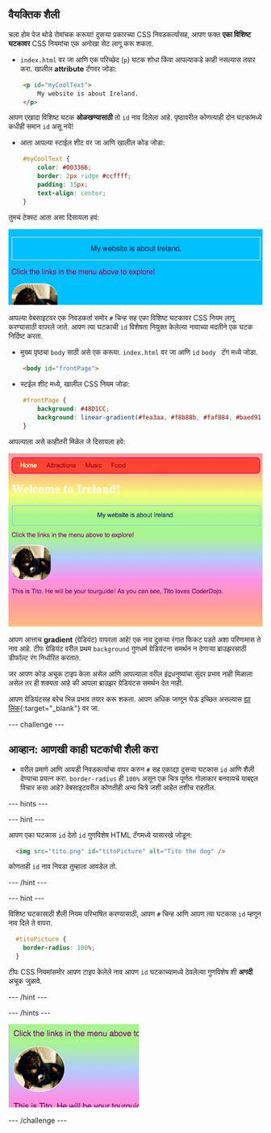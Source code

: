 ## वैयक्तिक शैली

चला होम पेज थोडे रोमांचक करूया! दुसर्‍या प्रकारच्या CSS निवडकर्त्यासह, आपण फक्त **एका विशिष्ट घटकावर** CSS नियमांचा एक अनोखा सेट लागू करू शकता.

+ `index.html` वर जा आणि एक परिच्छेद (`p`) घटक शोधा किंवा आपल्याकडे काही नसल्यास तयार करा. खालील **attribute** टॅगवर जोडा:

```html
    <p id="myCoolText">
        My website is about Ireland.
    </p> 
```

आपण एखादा विशिष्ट घटक **ओळखण्यासाठी** तो `id` नाव दिलेला आहे. पृष्ठावरील कोणत्याही दोन घटकांमध्ये कधीही समान `id` असू नये!

+ आता आपल्या स्टाईल शीट वर जा आणि खालील कोड जोडा:

```css
    #myCoolText {
        color: #003366;
        border: 2px ridge #ccffff;
        padding: 15px;
        text-align: center;
    }
```

तुमचं टेक्स्ट आता असा दिसायला हवं:

![भिन्न रंग आणि त्याच्या सभोवतालच्या सीमेसह मजकूर](images/paragraphIdStyle.png)

आपल्या वेबसाइटवर एक निवडकर्ता समोर `#` चिन्ह सह एका विशिष्ट घटकावर CSS नियम लागू करण्यासाठी वापरले जाते. आपण त्या घटकाची `id` विशेषता नियुक्त केलेल्या नावाच्या मदतीने एक घटक निर्दिष्ट करता.

+ मुख्य पृष्ठचा `body` साठी असे एक करूया. `index.html` वर जा आणि `id` `body ` टॅग मध्ये जोडा.

```html
    <body id="frontPage">
```

+ स्टईल शीट मध्ये, खालील CSS नियम जोडा:

```css
    #frontPage {
        background: #48D1CC;
        background: linear-gradient(#fea3aa, #f8b88b, #faf884, #baed91, #baed91, #b2cefe, #f2a2e8, #fea3aa);
    }
```

आपल्याला असे काहीतरी मिळेल जे दिसायला हवे:

![इंद्रधनुष्य ग्रेडियंट पार्श्वभूमी](images/frontPageIdStyles.png)

आपण आत्ताच **gradient** (ग्रेडियंट) वापरला आहे! एक नाव दुसर्‍या रंगात फिकट पडते अशा परिणामास ते नाव आहे. टीपः ग्रेडियंट वरील प्रथम `background` गुणधर्म ग्रेडियंटना समर्थन न देणार्‍या ब्राउझरसाठी डीफॉल्ट रंग निर्धारित करतात.

जर आपण कोड अचूक टाइप केला असेल आणि आपल्याला वरील इंद्रधनुष्यांचा सुंदर प्रभाव नाही मिळाला असेल तर ही शक्यता आहे की आपला ब्राउझर ग्रेडियंटस समर्थन देत नाही.

आपण ग्रेडियंटसह बरेच भिन्न प्रभाव तयार करू शकता. आपण अधिक जाणून घेऊ इच्छित असल्यास [ह्या लिंक](http://dojo.soy/html2-css-gradients){:target="_blank"} वर जा.

\--- challenge \---

## आव्हान: आणखी काही घटकांची शैली करा

+ वरील प्रमाणे आणि आयडी निवडकर्त्याचा वापर करुन `#` सह एकाद्या दुसर्‍या घटकास `id` आणि शैली देण्याचा प्रयत्न करा. `border-radius` ही `100%` असून एक चित्र पूर्णतः गोलाकार बनवायचे याबद्दल विचार कसा आहे? वेबसाइटवरील कोणतीही अन्य चित्रे जशी आहेत तशीच राहतील. 

\--- hints \---

\--- hint \---

आपण एका घटकास `id` देतो `id` गुणविशेष HTML टॅगमध्ये यासारखे जोडून:

```html
  <img src="tito.png" id="titoPicture" alt="Tito the dog" />        
```

कोणताही `id` नाव निवडा तुम्हाला आवडेल तो.

\--- /hint \---

\--- hint \---

विशिष्ट घटकासाठी शैली नियम परिभाषित करण्यासाठी, आपण `#` चिन्ह आणि आपण त्या घटकास `id` म्हणून नाव दिले ते वापरा.

```css
  #titoPicture {
    border-radius: 100%;
  }
```

टीपः CSS नियमांसमोर आपण टाइप केलेले नाव आपण `id` घटकाच्यामध्ये ठेवलेल्या गुणविशेष शी **अगदी** अचूक जुळावे.

\--- /hint \---

\--- /hints \---

![पांढऱ्या काठांसाह टिटोचे एक गोल चित्र](images/titoPictureIdStyle.png)

\--- /challenge \---